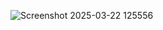 ![Screenshot 2025-03-22 125556](https://github.com/user-attachments/assets/f0d6569e-7396-479e-9bef-aa761fb806c2)


